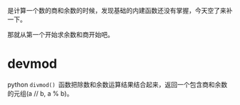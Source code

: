 是计算一个数的商和余数的时候，发现基础的内建函数还没有掌握，今天空了来补一下。

那就从第一个开始求余数和商开始吧。

# devmod
python `divmod() `函数把除数和余数运算结果结合起来，返回一个包含商和余数的元组(a // b, a % b)。


